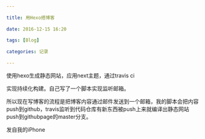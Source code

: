```yaml
---
 
title: 用Hexo搭博客
 
date: 2016-12-15 16:20
 
tags: [Blog]
 
categories: 记录
 
---
```

 
使用hexo生成静态网站，应用next主题，通过travis ci
 
实现持续化构建。自己写了一个脚本实现监听邮箱。
 
所以现在写博客的流程是把博客内容通过邮件发送到一个邮箱，我的脚本会把内容push到github，travis监听到代码仓库有新东西被push上来就编译出静态网站push到githubpage的master分支。


发自我的iPhone